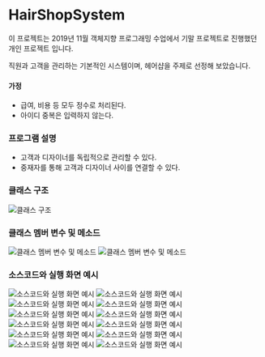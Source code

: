 # HairShopSystem
이 프로젝트는 2019년 11월 객체지향 프로그래밍 수업에서 기말 프로젝트로 진행했던 개인 프로젝트 입니다.

직원과 고객을 관리하는 기본적인 시스템이며, 헤어샵을 주제로 선정해 보았습니다.

#### 가정
- 급여, 비용 등 모두 정수로 처리된다.
- 아이디 중복은 입력하지 않는다.

### 프로그램 설명
- 고객과 디자이너를 독립적으로 관리할 수 있다.
- 중재자를 통해 고객과 디자이너 사이를 연결할 수 있다. 

### 클래스 구조
![클래스 구조](./imgs/슬라이드4.PNG)


### 클래스 멤버 변수 및 메소드
![클래스 멤버 변수 및 메소드](./imgs/슬라이드5.PNG)
![클래스 멤버 변수 및 메소드](./imgs/슬라이드6.PNG)

### 소스코드와 실행 화면 예시
![소스코드와 실행 화면 예시](./imgs/슬라이드7.PNG)
![소스코드와 실행 화면 예시](./imgs/슬라이드8.PNG)
![소스코드와 실행 화면 예시](./imgs/슬라이드9.PNG)
![소스코드와 실행 화면 예시](./imgs/슬라이드10.PNG)
![소스코드와 실행 화면 예시](./imgs/슬라이드11.PNG)
![소스코드와 실행 화면 예시](./imgs/슬라이드12.PNG)
![소스코드와 실행 화면 예시](./imgs/슬라이드13.PNG)
![소스코드와 실행 화면 예시](./imgs/슬라이드14.PNG)
![소스코드와 실행 화면 예시](./imgs/슬라이드15.PNG)
![소스코드와 실행 화면 예시](./imgs/슬라이드16.PNG)
![소스코드와 실행 화면 예시](./imgs/슬라이드17.PNG)
![소스코드와 실행 화면 예시](./imgs/슬라이드18.PNG)




